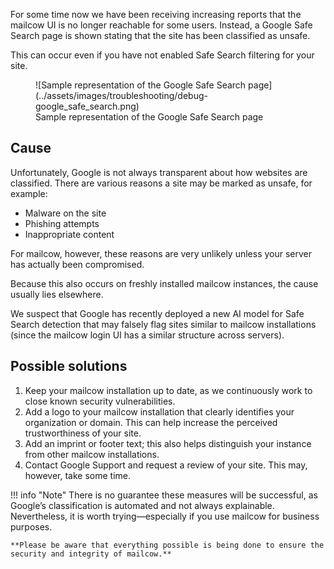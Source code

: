 For some time now we have been receiving increasing reports that the mailcow UI is no longer reachable for some users. Instead, a Google Safe Search page is shown stating that the site has been classified as unsafe. 

This can occur even if you have not enabled Safe Search filtering for your site.

<figure markdown>
![Sample representation of the Google Safe Search page](../assets/images/troubleshooting/debug-google_safe_search.png)
<figcaption>Sample representation of the Google Safe Search page</figcaption>
</figure>

## Cause
Unfortunately, Google is not always transparent about how websites are classified.
There are various reasons a site may be marked as unsafe, for example:

- Malware on the site
- Phishing attempts
- Inappropriate content

For mailcow, however, these reasons are very unlikely unless your server has actually been compromised.

Because this also occurs on freshly installed mailcow instances, the cause usually lies elsewhere.

We suspect that Google has recently deployed a new AI model for Safe Search detection that may falsely flag sites similar to mailcow installations (since the mailcow login UI has a similar structure across servers).

## Possible solutions
1. Keep your mailcow installation up to date, as we continuously work to close known security vulnerabilities.
2. Add a logo to your mailcow installation that clearly identifies your organization or domain. This can help increase the perceived trustworthiness of your site.
3. Add an imprint or footer text; this also helps distinguish your instance from other mailcow installations.
4. Contact Google Support and request a review of your site. This may, however, take some time.

!!! info "Note"
    There is no guarantee these measures will be successful, as Google’s classification is automated and not always explainable.
    Nevertheless, it is worth trying—especially if you use mailcow for business purposes.

    **Please be aware that everything possible is being done to ensure the security and integrity of mailcow.**
